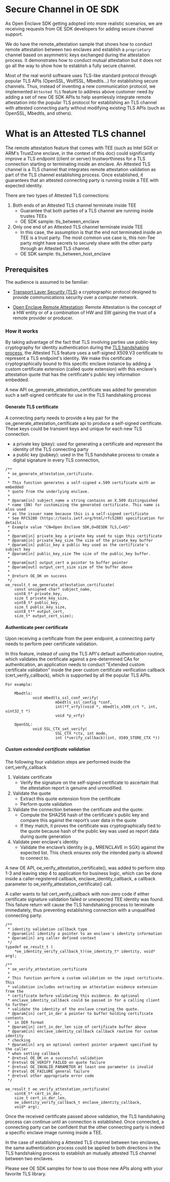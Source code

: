 # Secure Channel in OE SDK

  As Open Enclave SDK getting adopted into more realistic scenarios, we are receiving requests from OE SDK developers for adding secure channel support.

  We do have the remote_attestation sample that shows how to conduct remote attestation between two enclaves and establish a `proprietary` channel based on asymmetric keys exchanged during the attestation process. It demonstrates how to conduct mutual attestation but it does not go all the way to show how to establish a fully secure channel.

  Most of the real world software uses TLS-like standard protocol through popular TLS APIs (OpenSSL, WolfSSL, Mbedtls...) for establishing secure channels. Thus, instead of inventing a new communication protocol, we implemented `Attested TLS` feature to address above customer need by adding a set of new OE SDK APIs to help seamlessly integrate remote attestation into the popular TLS protocol for establishing an TLS channel with attested connecting party without modifying existing TLS APIs (such as OpenSSL, Mbedtls, and others).

# What is an Attested TLS channel

The remote attestation feature that comes with TEE (such as Intel SGX or ARM's TrustZone enclave, in the context of this doc) could significantly improve a TLS endpoint (client or server) trustworthiness for a TLS connection starting or terminating inside an enclave. An Attested TLS channel is a TLS channel that integrates remote attestation validation as part of the TLS channel establishing process. Once established, it guarantees that an attested connecting party is running inside a TEE with expected identity.

There are two types of Attested TLS connections:
1. Both ends of an Attested TLS channel terminate inside TEE
    - Guarantee that both parties of a TLS channel are running inside trustes TEEs
    - OE SDK sample: tls_between_enclave
2. Only one end of an Attested TLS channel terminate inside TEE
    - In this case, the assumption is that the end not terminated inside an TEE is a trust party. The most common use case is, this non-Tee party might have secrets to securely share with the other party through an Attested TLS channel.
    - OE SDK sample: tls_between_host_enclave

## Prerequisites

  The audience is assumed to be familiar:

  - [Transport Layer Security (TLS)](https://en.wikipedia.org/wiki/Transport_Layer_Security) a cryptographic protocol designed to provide communications security over a computer network.

  - [Open Enclave Remote Attestation](https://github.com/Microsoft/openenclave/tree/master/samples/remote_attestation#what-is-attestation): Remote Attestation is the concept of a HW entity or of a
combination of HW and SW gaining the trust of a remote provider or producer.

### How it works

  By taking advantage of the fact that TLS involving parties use public-key cryptography for identity authentication during the [TLS handshaking process](https://en.wikipedia.org/wiki/Transport_Layer_Security#TLS_handshake), the Attested TLS feature uses a self-signed X509.V3 certificate to represent a TLS endpoint's identity. We make this certificate cryptographically bound to this specific enclave instance by adding a custom certificate extension (called quote extension) with this enclave's attestation quote that has the certificate's public key information embedded.

  A new API oe_generate_attestation_certificate was added for generation such a self-signed certificate for use in the TLS handshaking process

#### Generate TLS certificate

  A connecting party needs to provide a key pair for the oe_generate_attestation_certificate api to produce a self-signed certificate. These keys could be transient keys and unique for each new TLS connection.
  - a private key (pkey): used for generating a certificate and represent the identity of the TLS connecting party
  - a public key (pubkey): used in the TLS handshake process to create a digital signature in every TLS connection,

```
/**
 * oe_generate_attestation_certificate.
 *
 * This function generates a self-signed x.509 certificate with an embedded
 * quote from the underlying enclave.
 *
 * @param[in] subject_name a string contains an X.509 distinguished
 * name (DN) for customizing the generated certificate. This name is also used
 * as the issuer name because this is a self-signed certificate
 * See RFC5280 (https://tools.ietf.org/html/rfc5280) specification for details
 * Example value "CN=Open Enclave SDK,O=OESDK TLS,C=US"
 *
 * @param[in] private_key a private key used to sign this certificate
 * @param[in] private_key_size The size of the private_key buffer
 * @param[in] public_key a public key used as the certificate's subject key
 * @param[in] public_key_size The size of the public_key buffer.
 *
 * @param[out] output_cert a pointer to buffer pointer
 * @param[out] output_cert_size size of the buffer above
 *
 * @return OE_OK on success
 */
oe_result_t oe_generate_attestation_certificate(
    const unsigned char* subject_name,
    uint8_t* private_key,
    size_t private_key_size,
    uint8_t* public_key,
    size_t public_key_size,
    uint8_t** output_cert,
    size_t* output_cert_size);
```
#### Authenticate peer certificate

Upon receiving a certificate from the peer endpoint, a connecting party needs to perform peer certificate validation.

In this feature, instead of using the TLS API's default authentication routine, which validates the certificate against a pre-determined CAs for authentication, an application needs to conduct "Extended custom certificate validation" inside the peer custom certificate verification callback (cert_verify_callback), which is supported by all the popular TLS APIs.

```
For example:

    Mbedtls:
            void mbedtls_ssl_conf_verify(
                      mbedtls_ssl_config *conf,
                      int(*f_vrfy)(void *, mbedtls_x509_crt *, int, uint32_t *)
                      void *p_vrfy)

    OpenSSL:
            void SSL_CTX_set_verify(
                      SSL_CTX *ctx, int mode,
                      int (*verify_callback)(int, X509_STORE_CTX *))
```
##### Custom extended certificate validation

The following four validation steps are performed inside the cert_verify_callback
  1. Validate certificate
     - Verify the signature on the self-signed certificate to ascertain that the attestation report is genuine and unmodified.
  2. Validate the quote
     - Extract this quote extension from the certificate
     - Perform quote validation
  3. Validate the connection between the certificate and  the quote:
     - Compute the SHA256 hash of the certificate's public key and compare this against the report’s user data in the quote
     - If they match, it proves the certificate was cryptographically tied to the quote because hash of the public key was used as report data during quote generation
  4. Validate peer enclave's identity
     - Validate the enclave’s identity (e.g., MRENCLAVE in SGX) against the expected list. This check ensures only the intended party is allowed to connect to.

  A new OE API, oe_verify_attestation_certificate(), was added to perform step 1-3 and leaving step 4 to application for business logic, which can be done inside a caller-registered callback, enclave_identity_callback, a callback parameter to oe_verify_attestation_certificate() call.

  A caller wants to fail cert_verify_callback with non-zero code if either certificate signature validation failed or unexpected TEE identity was found. This failure return will cause the TLS handshaking process to terminate immediately, thus preventing establishing connection with a unqualified connecting party.

```
/**
 * identity validation callback type
 * @param[in] identity a pointer to an enclave's identity information
 * @param[in] arg caller defined context
 */
typedef oe_result_t (
    *oe_identity_verify_callback_t)(oe_identity_t* identity, void* arg);

/**
 * oe_verify_attestation_certificate
 *
 * This function perform a custom validation on the input certificate. This
 * validation includes extracting an attestation evidence extension from the
 * certificate before validating this evidence. An optional
 * enclave_identity_callback could be passed in for a calling client to further
 * validate the identity of the enclave creating the quote.
 * @param[in] cert_in_der a pointer to buffer holding certificate contents
 *  in DER format
 * @param[in] cert_in_der_len size of certificate buffer above
 * @param[in] enclave_identity_callback callback routine for custom identity
 * checking
 * @param[in] arg an optional context pointer argument specified by the caller
 * when setting callback
 * @retval OE_OK on a successful validation
 * @retval OE_VERIFY_FAILED on quote failure
 * @retval OE_INVALID_PARAMETER At least one parameter is invalid
 * @retval OE_FAILURE general failure
 * @retval other appropriate error code
 */

oe_result_t oe_verify_attestation_certificate(
    uint8_t* cert_in_der,
    size_t cert_in_der_len,
    oe_identity_verify_callback_t enclave_identity_callback,
    void* arg);
```
   Once the received certificate passed above validation, the TLS handshaking process can continue until an connection is established. Once connected, a connecting party can be confident that the other connecting party is indeed a specific enclave image running inside a TEE.

In the case of establishing a Attested TLS channel between two enclaves, the same authentication process could be applied to both directions in the TLS handshaking process to establish an mutually attested TLS channel between two enclaves.

 Please see OE SDK samples for how to use those new APIs along with your favorite TLS library.
